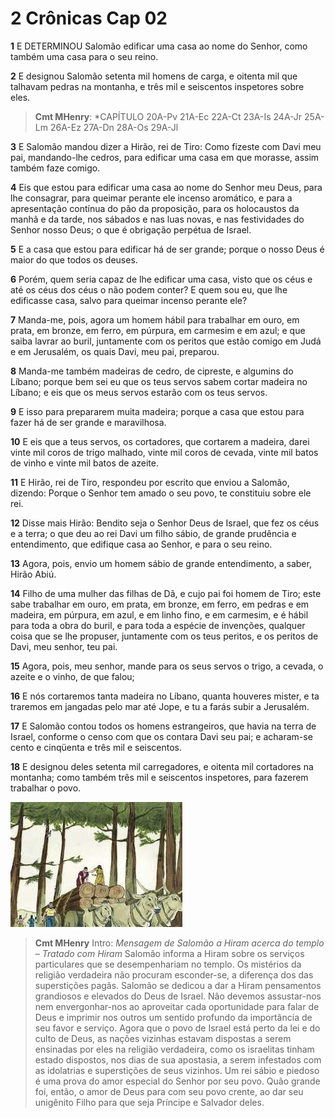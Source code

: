 # 2 Crônicas Cap 02

**1** 	E DETERMINOU Salomão edificar uma casa ao nome do Senhor, como também uma casa para o seu reino.

**2** 	E designou Salomão setenta mil homens de carga, e oitenta mil que talhavam pedras na montanha, e três mil e seiscentos inspetores sobre eles.

> **Cmt MHenry**: *CAPÍTULO 20A-Pv 21A-Ec 22A-Ct 23A-Is 24A-Jr 25A-Lm 26A-Ez 27A-Dn 28A-Os 29A-Jl

**3** 	E Salomão mandou dizer a Hirão, rei de Tiro: Como fizeste com Davi meu pai, mandando-lhe cedros, para edificar uma casa em que morasse, assim também faze comigo.

**4** 	Eis que estou para edificar uma casa ao nome do Senhor meu Deus, para lhe consagrar, para queimar perante ele incenso aromático, e para a apresentação contínua do pão da proposição, para os holocaustos da manhã e da tarde, nos sábados e nas luas novas, e nas festividades do Senhor nosso Deus; o que é obrigação perpétua de Israel.

**5** 	E a casa que estou para edificar há de ser grande; porque o nosso Deus é maior do que todos os deuses.

**6** 	Porém, quem seria capaz de lhe edificar uma casa, visto que os céus e até os céus dos céus o não podem conter? E quem sou eu, que lhe edificasse casa, salvo para queimar incenso perante ele?

**7** 	Manda-me, pois, agora um homem hábil para trabalhar em ouro, em prata, em bronze, em ferro, em púrpura, em carmesim e em azul; e que saiba lavrar ao buril, juntamente com os peritos que estão comigo em Judá e em Jerusalém, os quais Davi, meu pai, preparou.

**8** 	Manda-me também madeiras de cedro, de cipreste, e algumins do Líbano; porque bem sei eu que os teus servos sabem cortar madeira no Líbano; e eis que os meus servos estarão com os teus servos.

**9** 	E isso para prepararem muita madeira; porque a casa que estou para fazer há de ser grande e maravilhosa.

**10** 	E eis que a teus servos, os cortadores, que cortarem a madeira, darei vinte mil coros de trigo malhado, vinte mil coros de cevada, vinte mil batos de vinho e vinte mil batos de azeite.

**11** 	E Hirão, rei de Tiro, respondeu por escrito que enviou a Salomão, dizendo: Porque o Senhor tem amado o seu povo, te constituiu sobre ele rei.

**12** 	Disse mais Hirão: Bendito seja o Senhor Deus de Israel, que fez os céus e a terra; o que deu ao rei Davi um filho sábio, de grande prudência e entendimento, que edifique casa ao Senhor, e para o seu reino.

**13** 	Agora, pois, envio um homem sábio de grande entendimento, a saber, Hirão Abiú.

**14** 	Filho de uma mulher das filhas de Dã, e cujo pai foi homem de Tiro; este sabe trabalhar em ouro, em prata, em bronze, em ferro, em pedras e em madeira, em púrpura, em azul, e em linho fino, e em carmesim, e é hábil para toda a obra do buril, e para toda a espécie de invenções, qualquer coisa que se lhe propuser, juntamente com os teus peritos, e os peritos de Davi, meu senhor, teu pai.

**15** 	Agora, pois, meu senhor, mande para os seus servos o trigo, a cevada, o azeite e o vinho, de que falou;

**16** 	E nós cortaremos tanta madeira no Líbano, quanta houveres mister, e ta traremos em jangadas pelo mar até Jope, e tu a farás subir a Jerusalém.

**17** 	E Salomão contou todos os homens estrangeiros, que havia na terra de Israel, conforme o censo com que os contara Davi seu pai; e acharam-se cento e cinqüenta e três mil e seiscentos.

**18** 	E designou deles setenta mil carregadores, e oitenta mil cortadores na montanha; como também três mil e seiscentos inspetores, para fazerem trabalhar o povo.

![](../Images/SweetPublishing/11-5-1.jpg) 


> **Cmt MHenry** Intro: *Mensagem de Salomão a Hiram acerca do templo – Tratado com Hiram* Salomão informa a Hiram sobre os serviços particulares que se desempenhariam no templo. Os mistérios da religião verdadeira não procuram esconder-se, a diferença dos das superstições pagãs. Salomão se dedicou a dar a Hiram pensamentos grandiosos e elevados do Deus de Israel. Não devemos assustar-nos nem envergonhar-nos ao aproveitar cada oportunidade para falar de Deus e imprimir nos outros um sentido profundo da importância de seu favor e serviço. Agora que o povo de Israel está perto da lei e do culto de Deus, as nações vizinhas estavam dispostas a serem ensinadas por eles na religião verdadeira, como os israelitas tinham estado dispostos, nos dias de sua apostasia, a serem infestados com as idolatrias e superstições de seus vizinhos. Um rei sábio e piedoso é uma prova do amor especial do Senhor por seu povo. Quão grande foi, então, o amor de Deus para com seu povo crente, ao dar seu unigênito Filho para que seja Príncipe e Salvador deles.